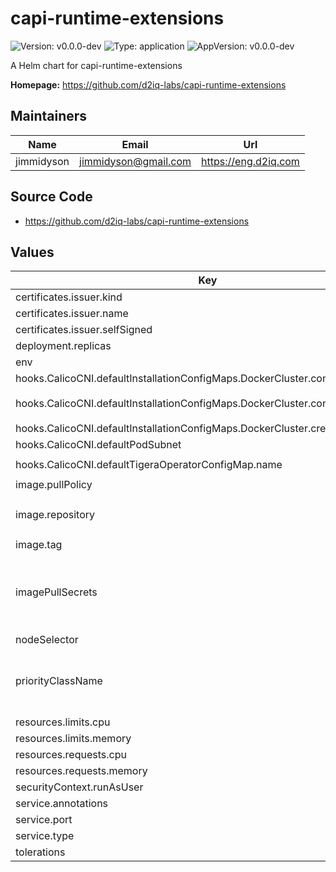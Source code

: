 <!--
 Copyright 2023 D2iQ, Inc. All rights reserved.
 SPDX-License-Identifier: Apache-2.0
 -->

# capi-runtime-extensions

![Version: v0.0.0-dev](https://img.shields.io/badge/Version-v0.0.0--dev-informational?style=flat-square) ![Type: application](https://img.shields.io/badge/Type-application-informational?style=flat-square) ![AppVersion: v0.0.0-dev](https://img.shields.io/badge/AppVersion-v0.0.0--dev-informational?style=flat-square)

A Helm chart for capi-runtime-extensions

**Homepage:** <https://github.com/d2iq-labs/capi-runtime-extensions>

## Maintainers

| Name | Email | Url |
| ---- | ------ | --- |
| jimmidyson | <jimmidyson@gmail.com> | <https://eng.d2iq.com> |

## Source Code

* <https://github.com/d2iq-labs/capi-runtime-extensions>

## Values

| Key | Type | Default | Description |
|-----|------|---------|-------------|
| certificates.issuer.kind | string | `"Issuer"` |  |
| certificates.issuer.name | string | `""` |  |
| certificates.issuer.selfSigned | bool | `true` |  |
| deployment.replicas | int | `1` |  |
| env | object | `{}` |  |
| hooks.CalicoCNI.defaultInstallationConfigMaps.DockerCluster.configMap.content | string | `""` |  |
| hooks.CalicoCNI.defaultInstallationConfigMaps.DockerCluster.configMap.name | string | `"calico-cni-installation-dockercluster"` |  |
| hooks.CalicoCNI.defaultInstallationConfigMaps.DockerCluster.create | bool | `true` |  |
| hooks.CalicoCNI.defaultPodSubnet | string | `"192.168.0.0/16"` |  |
| hooks.CalicoCNI.defaultTigeraOperatorConfigMap.name | string | `"tigera-operator"` |  |
| image.pullPolicy | string | `"IfNotPresent"` |  |
| image.repository | string | `"ghcr.io/d2iq-labs/capi-runtime-extensions"` |  |
| image.tag | string | `""` |  |
| imagePullSecrets | list | `[]` | Optional secrets used for pulling the container image |
| nodeSelector | object | `{}` |  |
| priorityClassName | string | `""` | Optional priority class to be used for the pod. |
| resources.limits.cpu | string | `"100m"` |  |
| resources.limits.memory | string | `"256Mi"` |  |
| resources.requests.cpu | string | `"100m"` |  |
| resources.requests.memory | string | `"128Mi"` |  |
| securityContext.runAsUser | int | `65532` |  |
| service.annotations | object | `{}` |  |
| service.port | int | `443` |  |
| service.type | string | `"ClusterIP"` |  |
| tolerations | list | `[]` |  |